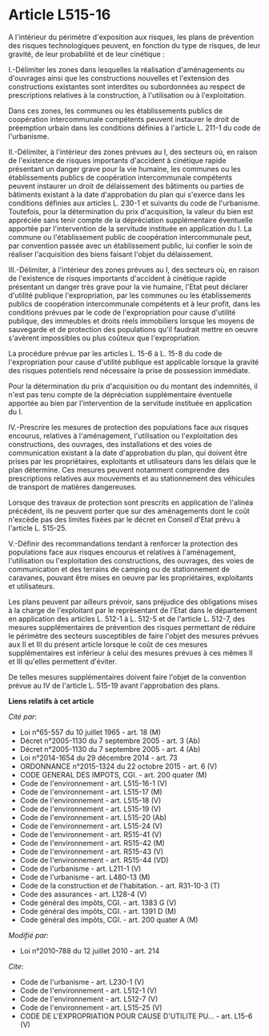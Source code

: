 # Article L515-16

A l'intérieur du périmètre d'exposition aux risques, les plans de prévention des risques technologiques peuvent, en fonction
du type de risques, de leur gravité, de leur probabilité et de leur cinétique : 

I.-Délimiter les zones dans lesquelles la réalisation d'aménagements ou d'ouvrages ainsi que les constructions nouvelles et
l'extension des constructions existantes sont interdites ou subordonnées au respect de prescriptions relatives à la
construction, à l'utilisation ou à l'exploitation. 

Dans ces zones, les communes ou les établissements publics de coopération intercommunale compétents peuvent instaurer le
droit de préemption urbain dans les conditions définies à l'article L. 211-1 du code de l'urbanisme. 

II.-Délimiter, à l'intérieur des zones prévues au I, des secteurs où, en raison de l'existence de risques importants
d'accident à cinétique rapide présentant un danger grave pour la vie humaine, les communes ou les établissements publics de
coopération intercommunale compétents peuvent instaurer un droit de délaissement des bâtiments ou parties de bâtiments
existant à la date d'approbation du plan qui s'exerce dans les conditions définies aux articles L. 230-1 et suivants du code
de l'urbanisme. Toutefois, pour la détermination du prix d'acquisition, la valeur du bien est appréciée sans tenir compte de
la dépréciation supplémentaire éventuelle apportée par l'intervention de la servitude instituée en application du I. La
commune ou l'établissement public de coopération intercommunale peut, par convention passée avec un établissement public, lui
confier le soin de réaliser l'acquisition des biens faisant l'objet du délaissement. 

III.-Délimiter, à l'intérieur des zones prévues au I, des secteurs où, en raison de l'existence de risques importants
d'accident à cinétique rapide présentant un danger très grave pour la vie humaine, l'Etat peut déclarer d'utilité publique
l'expropriation, par les communes ou les établissements publics de coopération intercommunale compétents et à leur profit,
dans les conditions prévues par le code de l'expropriation pour cause d'utilité publique, des immeubles et droits réels
immobiliers lorsque les moyens de sauvegarde et de protection des populations qu'il faudrait mettre en oeuvre s'avèrent
impossibles ou plus coûteux que l'expropriation. 

La procédure prévue par les articles L. 15-6 à L. 15-8 du code de l'expropriation pour cause d'utilité publique est
applicable lorsque la gravité des risques potentiels rend nécessaire la prise de possession immédiate. 

Pour la détermination du prix d'acquisition ou du montant des indemnités, il n'est pas tenu compte de la dépréciation
supplémentaire éventuelle apportée au bien par l'intervention de la servitude instituée en application du I. 

IV.-Prescrire les mesures de protection des populations face aux risques encourus, relatives à l'aménagement, l'utilisation
ou l'exploitation des constructions, des ouvrages, des installations et des voies de communication existant à la date
d'approbation du plan, qui doivent être prises par les propriétaires, exploitants et utilisateurs dans les délais que le plan
détermine. Ces mesures peuvent notamment comprendre des prescriptions relatives aux mouvements et au stationnement des
véhicules de transport de matières dangereuses. 

Lorsque des travaux de protection sont prescrits en application de l'alinéa précédent, ils ne peuvent porter que sur des
aménagements dont le coût n'excède pas des limites fixées par le décret en Conseil d'Etat prévu à l'article L. 515-25. 

V.-Définir des recommandations tendant à renforcer la protection des populations face aux risques encourus et relatives à
l'aménagement, l'utilisation ou l'exploitation des constructions, des ouvrages, des voies de communication et des terrains de
camping ou de stationnement de caravanes, pouvant être mises en oeuvre par les propriétaires, exploitants et utilisateurs. 

Les plans peuvent par ailleurs prévoir, sans préjudice des obligations mises à la charge de l'exploitant par le représentant
de l'Etat dans le département en application des articles L. 512-1 à L. 512-5 et de l'article L. 512-7, des mesures
supplémentaires de prévention des risques permettant de réduire le périmètre des secteurs susceptibles de faire l'objet des
mesures prévues aux II et III du présent article lorsque le coût de ces mesures supplémentaires est inférieur à celui des
mesures prévues à ces mêmes II et III qu'elles permettent d'éviter. 

De telles mesures supplémentaires doivent faire l'objet de la convention prévue au IV de l'article L. 515-19 avant
l'approbation des plans.

**Liens relatifs à cet article**

_Cité par_:

  - Loi n°65-557 du 10 juillet 1965 - art. 18 (M)
  - Décret n°2005-1130 du 7 septembre 2005 - art. 3 (Ab)
  - Décret n°2005-1130 du 7 septembre 2005 - art. 4 (Ab)
  - Loi n°2014-1654 du 29 décembre 2014 - art. 73
  - ORDONNANCE n°2015-1324 du 22 octobre 2015 - art. 6 (V)
  - CODE GENERAL DES IMPOTS, CGI. - art. 200 quater (M)
  - Code de l'environnement - art. L515-16-1 (V)
  - Code de l'environnement - art. L515-17 (M)
  - Code de l'environnement - art. L515-18 (V)
  - Code de l'environnement - art. L515-19 (V)
  - Code de l'environnement - art. L515-20 (Ab)
  - Code de l'environnement - art. L515-24 (V)
  - Code de l'environnement - art. R515-41 (V)
  - Code de l'environnement - art. R515-42 (M)
  - Code de l'environnement - art. R515-43 (V)
  - Code de l'environnement - art. R515-44 (VD)
  - Code de l'urbanisme - art. L211-1 (V)
  - Code de l'urbanisme - art. L480-13 (M)
  - Code de la construction et de l'habitation. - art. R31-10-3 (T)
  - Code des assurances - art. L128-4 (V)
  - Code général des impôts, CGI. - art. 1383 G (V)
  - Code général des impôts, CGI. - art. 1391 D (M)
  - Code général des impôts, CGI. - art. 200 quater A (M)

_Modifié par_:

  - Loi n°2010-788 du 12 juillet 2010 - art. 214

_Cite_:

  - Code de l'urbanisme - art. L230-1 (V)
  - Code de l'environnement - art. L512-1 (V)
  - Code de l'environnement - art. L512-7 (V)
  - Code de l'environnement - art. L515-25 (V)
  - CODE DE L'EXPROPRIATION POUR CAUSE D'UTILITE PU... - art. L15-6 (V)
